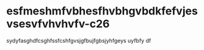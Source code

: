 # esfmeshmfvbhesfhvbhgvbdkfefvjesvsesvfvhvhvfv-c26
sydyfasghdfcsghfssfcshfgvsjgfbujfgbsjyhfgeys uyfbfy df
